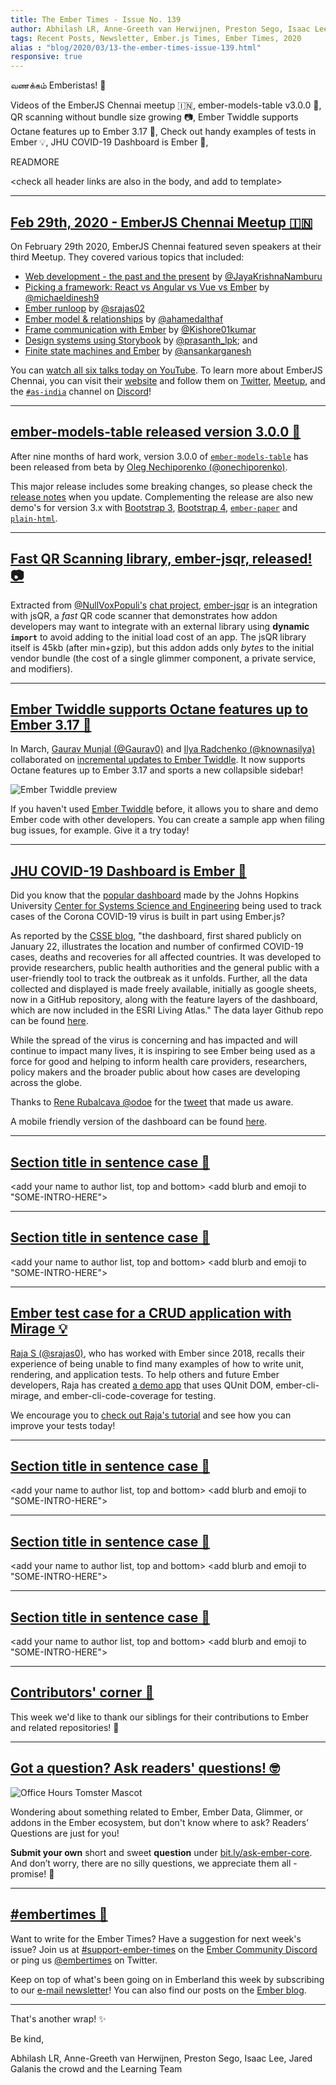 ```yaml
---
title: The Ember Times - Issue No. 139
author: Abhilash LR, Anne-Greeth van Herwijnen, Preston Sego, Isaac Lee, Jared Galanis the crowd
tags: Recent Posts, Newsletter, Ember.js Times, Ember Times, 2020
alias : "blog/2020/03/13-the-ember-times-issue-139.html"
responsive: true
---
```


வணக்கம் Emberistas! 🐹

Videos of the EmberJS Chennai meetup 🇮🇳,
ember-models-table v3.0.0 🌟,
QR scanning without bundle size growing 📷,
Ember Twiddle supports Octane features up to Ember 3.17 💖,
Check out handy examples of tests in Ember 💡,
JHU COVID-19 Dashboard is Ember 🐹,

READMORE

<check all header links are also in the body, and add to template>

---

## [Feb 29th, 2020 - EmberJS Chennai Meetup 🇮🇳](https://www.youtube.com/playlist?list=PLh_rF0Qob_sxjhg9qPTlXn-6EZzmmTHoc)

On February 29th 2020, EmberJS Chennai featured seven speakers at their third Meetup. They covered various topics that included:

- [Web development - the past and the present](https://slides.com/jayakrishnanamburu/web-dev#/) by [@JayaKrishnaNamburu](https://github.com/JayaKrishnaNamburu)
- [Picking a framework: React vs Angular vs Vue vs Ember](https://youtu.be/DT75xo7VXn4) by [@michaeldinesh9](https://twitter.com/michaeldinesh9)
- [Ember runloop](https://youtu.be/CU1ffqXtoR0) by [@srajas02](https://twitter.com/srajas02)
- [Ember model & relationships](https://youtu.be/__yX29lr6og) by [@ahamedalthaf](https://github.com/ahamedalthaf)
- [Frame communication with Ember](https://youtu.be/OYePMoIajQI) by [@Kishore01kumar](https://twitter.com/Kishore01kumar)
- [Design systems using Storybook](https://youtu.be/vOhpdSP4Nr0) by [@prasanth_lpk](https://twitter.com/prasanth_lpk); and
- [Finite state machines and Ember](https://youtu.be/0lFNUybdWJs) by [@ansankarganesh](https://twitter.com/ansankarganesh)

You can [watch all six talks today on YouTube](https://www.youtube.com/playlist?list=PLh_rF0Qob_sxjhg9qPTlXn-6EZzmmTHoc). To learn more about EmberJS Chennai, you can visit their [website](https://chennaiemberjs.in/) and follow them on [Twitter](https://twitter.com/EmberChennai), [Meetup](https://www.meetup.com/EmberJS-Chennai/), and the [`#as-india`](https://discordapp.com/channels/480462759797063690/562648585980739616) channel on [Discord](https://discordapp.com/invite/zT3asNS)!

---

## [ember-models-table released version 3.0.0 🌟](https://twitter.com/oonechiporenko/status/1235571293530902531)

After nine months of hard work, version 3.0.0 of [`ember-models-table`](https://github.com/onechiporenko/ember-models-table) has been released from beta by [Oleg Nechiporenko (@onechiporenko)](https://github.com/onechiporenko). 

This major release includes some breaking changes, so please check the [release notes](https://github.com/onechiporenko/ember-models-table/releases/tag/v3.0.0) when you update. Complementing the release are also new demo's for version 3.x with [Bootstrap 3](http://onechiporenko.github.io/ember-models-table/v.3/bs3/#/examples), [Bootstrap 4](http://onechiporenko.github.io/ember-models-table/v.3/bs4/#/examples), [`ember-paper`](http://onechiporenko.github.io/ember-models-table/v.3/paper/#/examples) and [`plain-html`](http://onechiporenko.github.io/ember-models-table/v.3/plain-html/#/examples).

---

## [Fast QR Scanning library, ember-jsqr, released! 📷](https://nullvoxpopuli.github.io/ember-jsqr/)

Extracted from [@NullVoxPopuli's](https://twitter.com/nullvoxpopuli) [chat project](https://emberclear.io/),
[ember-jsqr](https://nullvoxpopuli.github.io/ember-jsqr/) is an integration with jsQR, a _fast_ QR code scanner that demonstrates how addon
developers may want to integrate with an external library using **dynamic `import`** to avoid adding to the
initial load cost of an app. The jsQR library itself is 45kb (after min+gzip), but this addon adds only _bytes_
to the initial vendor bundle (the cost of a single glimmer component, a private service, and modifiers).

---

## [Ember Twiddle supports Octane features up to Ember 3.17 💖](https://ember-twiddle.com/)

In March, [Gaurav Munjal (@Gaurav0)](https://github.com/Gaurav0) and [Ilya Radchenko (@knownasilya)](https://github.com/knownasilya) collaborated on [incremental updates to Ember Twiddle](https://github.com/ember-cli/ember-twiddle/releases/tag/v0.17.0-4). It now supports Octane features up to Ember 3.17 and sports a new collapsible sidebar!

<img src="/images/blog/2020-03-13/ember_twiddle_preview.gif" alt="Ember Twiddle preview">

If you haven't used [Ember Twiddle](https://ember-twiddle.com/) before, it allows you to share and demo Ember code with other developers. You can create a sample app when filing bug issues, for example. Give it a try today!

---

## [JHU COVID-19 Dashboard is Ember 🐹](https://www.arcgis.com/apps/opsdashboard/index.html#/bda7594740fd40299423467b48e9ecf6)

Did you know that the [popular dashboard](https://www.arcgis.com/apps/opsdashboard/index.html#/bda7594740fd40299423467b48e9ecf6) made by the Johns Hopkins University [Center for Systems Science and Engineering](https://systems.jhu.edu/) being used to track cases of the Corona COVID-19 virus is built in part using Ember.js?

As reported by the [CSSE blog](https://systems.jhu.edu/research/public-health/ncov/), "the dashboard, first shared publicly on January 22, illustrates the location and number of confirmed COVID-19 cases, deaths and recoveries for all affected countries. It was developed to provide researchers, public health authorities and the general public with a user-friendly tool to track the outbreak as it unfolds. Further, all the data collected and displayed is made freely available, initially as google sheets, now in a GitHub repository, along with the feature layers of the dashboard, which are now included in the ESRI Living Atlas." The data layer Github repo can be found [here](https://github.com/CSSEGISandData/COVID-19).

While the spread of the virus is concerning and has impacted and will continue to impact many lives, it is inspiring to see Ember being used as a force for good and helping to inform health care providers, researchers, policy makers and the broader public about how cases are developing across the globe.

Thanks to [Rene Rubalcava @odoe](https://github.com/odoe) for the [tweet](https://twitter.com/odoenet/status/1233439467421065216) that made us aware.

A mobile friendly version of the dashboard can be found [here](https://www.arcgis.com/apps/opsdashboard/index.html#/85320e2ea5424dfaaa75ae62e5c06e61).

---

## [Section title in sentence case 🐹](#section-url)

<change section title emoji>
<consider adding some bold to your paragraph>

<add your name to author list, top and bottom>
<add blurb and emoji to "SOME-INTRO-HERE">

---

## [Section title in sentence case 🐹](#section-url)

<change section title emoji>
<consider adding some bold to your paragraph>

<add your name to author list, top and bottom>
<add blurb and emoji to "SOME-INTRO-HERE">

---

## [Ember test case for a CRUD application with Mirage 💡](https://medium.com/@srajas02/ember-test-case-for-a-crud-application-with-mirage-d6d9836bfee2)

[Raja S (@srajas0)](https://github.com/srajas0), who has worked with Ember since 2018, recalls their experience of being unable to find many examples of how to write unit, rendering, and application tests. To help others and future Ember developers, Raja has created [a demo app](https://github.com/srajas0/ember-test-cases) that uses QUnit DOM, ember-cli-mirage, and ember-cli-code-coverage for testing.

We encourage you to [check out Raja's tutorial](https://medium.com/@srajas02/ember-test-case-for-a-crud-application-with-mirage-d6d9836bfee2) and see how you can improve your tests today!

---

## [Section title in sentence case 🐹](#section-url)

<change section title emoji>
<consider adding some bold to your paragraph>

<add your name to author list, top and bottom>
<add blurb and emoji to "SOME-INTRO-HERE">

---

## [Section title in sentence case 🐹](#section-url)

<change section title emoji>
<consider adding some bold to your paragraph>

<add your name to author list, top and bottom>
<add blurb and emoji to "SOME-INTRO-HERE">

---

## [Section title in sentence case 🐹](#section-url)

<change section title emoji>
<consider adding some bold to your paragraph>

<add your name to author list, top and bottom>
<add blurb and emoji to "SOME-INTRO-HERE">

---

## [Contributors' corner 👏](https://guides.emberjs.com/release/contributing/repositories/)

<p>This week we'd like to thank our siblings for their contributions to Ember and related repositories! 💖</p>

---

## [Got a question? Ask readers' questions! 🤓](https://docs.google.com/forms/d/e/1FAIpQLScqu7Lw_9cIkRtAiXKitgkAo4xX_pV1pdCfMJgIr6Py1V-9Og/viewform)

<div class="blog-row">
  <img class="float-right small transparent padded" alt="Office Hours Tomster Mascot" title="Readers' Questions" src="/images/tomsters/officehours.png" />

  <p>Wondering about something related to Ember, Ember Data, Glimmer, or addons in the Ember ecosystem, but don't know where to ask? Readers’ Questions are just for you!</p>

  <p><strong>Submit your own</strong> short and sweet <strong>question</strong> under <a href="https://bit.ly/ask-ember-core" target="rq">bit.ly/ask-ember-core</a>. And don’t worry, there are no silly questions, we appreciate them all - promise! 🤞</p>
</div>

---

## [#embertimes 📰](https://blog.emberjs.com/tags/newsletter.html)

Want to write for the Ember Times? Have a suggestion for next week's issue? Join us at [#support-ember-times](https://discordapp.com/channels/480462759797063690/485450546887786506) on the [Ember Community Discord](https://discordapp.com/invite/zT3asNS) or ping us [@embertimes](https://twitter.com/embertimes) on Twitter.

Keep on top of what's been going on in Emberland this week by subscribing to our [e-mail newsletter](https://the-emberjs-times.ongoodbits.com/)! You can also find our posts on the [Ember blog](https://emberjs.com/blog/tags/newsletter.html).

---

That's another wrap! ✨

Be kind,

Abhilash LR, Anne-Greeth van Herwijnen, Preston Sego, Isaac Lee, Jared Galanis the crowd and the Learning Team
